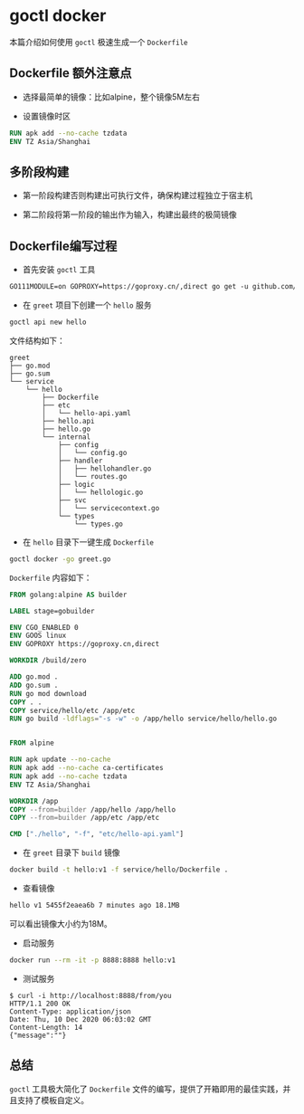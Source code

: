 # goctl docker

本篇介绍如何使用 `goctl` 极速生成一个 `Dockerfile` 
## Dockerfile 额外注意点


- 选择最简单的镜像：比如alpine，整个镜像5M左右

- 设置镜像时区



```dockerfile
RUN apk add --no-cache tzdata
ENV TZ Asia/Shanghai
```
## 多阶段构建


- 第一阶段构建否则构建出可执行文件，确保构建过程独立于宿主机

- 第二阶段将第一阶段的输出作为输入，构建出最终的极简镜像

## Dockerfile编写过程


- 首先安装 `goctl` 工具
```dockerfile
GO111MODULE=on GOPROXY=https://goproxy.cn/,direct go get -u github.com/tal-tech/go-zero/tools/goctl
```

- 在 `greet` 项目下创建一个 `hello` 服务

```bash
goctl api new hello
```
文件结构如下：
```
greet
├── go.mod
├── go.sum
└── service
    └── hello
        ├── Dockerfile
        ├── etc
        │   └── hello-api.yaml
        ├── hello.api
        ├── hello.go
        └── internal
            ├── config
            │   └── config.go
            ├── handler
            │   ├── hellohandler.go
            │   └── routes.go
            ├── logic
            │   └── hellologic.go
            ├── svc
            │   └── servicecontext.go
            └── types
                └── types.go
```


- 在 `hello` 目录下一键生成 `Dockerfile`
```bash
goctl docker -go greet.go
```
`Dockerfile` 内容如下：


```dockerfile
FROM golang:alpine AS builder

LABEL stage=gobuilder

ENV CGO_ENABLED 0
ENV GOOS linux
ENV GOPROXY https://goproxy.cn,direct

WORKDIR /build/zero

ADD go.mod .
ADD go.sum .
RUN go mod download
COPY . .
COPY service/hello/etc /app/etc
RUN go build -ldflags="-s -w" -o /app/hello service/hello/hello.go


FROM alpine

RUN apk update --no-cache
RUN apk add --no-cache ca-certificates
RUN apk add --no-cache tzdata
ENV TZ Asia/Shanghai

WORKDIR /app
COPY --from=builder /app/hello /app/hello
COPY --from=builder /app/etc /app/etc

CMD ["./hello", "-f", "etc/hello-api.yaml"]
```


- 在 `greet` 目录下 `build` 镜像

```bash
docker build -t hello:v1 -f service/hello/Dockerfile .
```

- 查看镜像
```bash
hello v1 5455f2eaea6b 7 minutes ago 18.1MB
```
可以看出镜像大小约为18M。


- 启动服务

```bash
docker run --rm -it -p 8888:8888 hello:v1
```

- 测试服务
```
$ curl -i http://localhost:8888/from/you
HTTP/1.1 200 OK
Content-Type: application/json
Date: Thu, 10 Dec 2020 06:03:02 GMT
Content-Length: 14
{"message":""}
```
## 总结


`goctl` 工具极大简化了 `Dockerfile` 文件的编写，提供了开箱即用的最佳实践，并且支持了模板自定义。


<Vssue title="goctldocker" />
